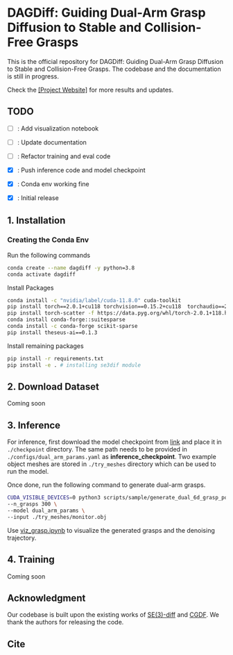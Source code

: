 <!-- # DAGDiff: <ins>D</ins>ual-<ins>A</ins>rm <ins>G</ins>rasp <ins>Diff</ins>usion -->
# DAGDiff: Guiding Dual-Arm Grasp Diffusion to Stable and Collision-Free Grasps

This is the official repository for DAGDiff: Guiding Dual-Arm Grasp Diffusion to Stable and Collision-Free Grasps. The codebase and the documentation is still in progress. <br>

Check the <a href="https://dag-diff.github.io/dagdiff/">[Project Website]</a> for more results and updates.

## TODO
- [ ] : Add visualization notebook
- [ ] : Update documentation
- [ ] : Refactor training and eval code
- [x] : Push inference code and model checkpoint
- [x] : Conda env working fine 
- [x] : Initial release


## 1. Installation

### Creating the Conda Env
Run the following commands

```sh
conda create --name dagdiff -y python=3.8
conda activate dagdiff
```

Install Packages
```sh
conda install -c "nvidia/label/cuda-11.8.0" cuda-toolkit
pip install torch==2.0.1+cu118 torchvision==0.15.2+cu118  torchaudio==2.0.2+cu118 --extra-index-url https://download.pytorch.org/whl/cu118
pip install torch-scatter -f https://data.pyg.org/whl/torch-2.0.1+118.html # will take some time to install 
conda install conda-forge::suitesparse
conda install -c conda-forge scikit-sparse
pip install theseus-ai==0.1.3
```

Install remaining packages
```sh
pip install -r requirements.txt
pip install -e . # installing se3dif module
```

## 2. Download Dataset

Coming soon

## 3. Inference

For inference, first download the model checkpoint from <a href="https://iiithydresearch-my.sharepoint.com/:u:/g/personal/md_faizal_research_iiit_ac_in/EegOVM7li5xAsG7fFH9B4OIB07OSM7INiTIQDmiWpeRoFw?e=qU2po1">link</a> and place it in `./checkpoint` directory. The same path needs to be provided in `./configs/dual_arm_params.yaml` as <b>inference_checkpoint</b>. Two example object meshes are stored in `./try_meshes` directory which can be used to run the model. 

Once done, run the following command to generate dual-arm grasps. 

```sh
CUDA_VISIBLE_DEVICES=0 python3 scripts/sample/generate_dual_6d_grasp_poses.py \
--n_grasps 300 \
--model dual_arm_params \
--input ./try_meshes/monitor.obj
```

Use <a href="https://github.com/DAG-Diff/dual-arm-grasp-diffusion/blob/main/notebooks/viz_grasps.ipynb">viz_grasp.ipynb</a> to visualize the generated grasps and the denoising trajectory.

## 4. Training 

Coming soon

<!-- ## 6. Research Progression  

Our research is part of a continuing line of projects.
To see how it has developed over time, take a look at our earlier works:



```
[CGDF] ────┐------┐
         |        |  
         |        v
         ├─────> DG16M ────> DAGDiff
         |
         |
DAVIL ───┘

``` -->


## Acknowledgment
Our codebase is built upon the existing works of <a href="https://sites.google.com/view/se3dif">SE(3)-diff</a> and <a href="https://constrained-grasp-diffusion.github.io/">CGDF</a>. We thank the authors for releasing the code.

## Cite

